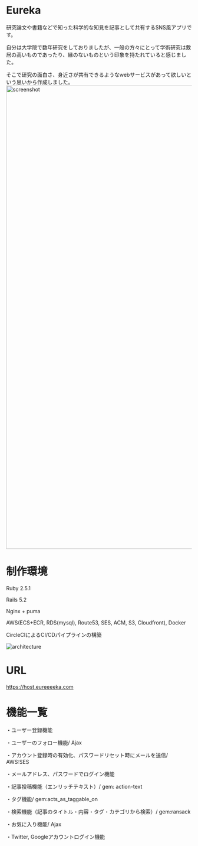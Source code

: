 # Eureka
 研究論文や書籍などで知った科学的な知見を記事として共有するSNS風アプリです。
 
 自分は大学院で数年研究をしておりましたが、一般の方々にとって学術研究は敷居の高いものであったり、縁のないものという印象を持たれていると感じました。
 
 そこで研究の面白さ、身近さが共有できるようなwebサービスがあって欲しいという思いから作成しました。
 <img width="1255" alt="screenshot" src="https://user-images.githubusercontent.com/59919826/85216075-761ba180-b3bb-11ea-81dc-740969873745.png">
 
# 制作環境
Ruby 2.5.1

Rails 5.2

Nginx + puma

AWS(ECS+ECR, RDS(mysql), Route53, SES, ACM, S3, Cloudfront), Docker

CircleCIによるCI/CDパイプラインの構築

![architecture](https://user-images.githubusercontent.com/59919826/85216025-d52ce680-b3ba-11ea-8c6a-2c6923cccc8b.png)

# URL

https://host.eureeeeka.com

# 機能一覧

・ユーザー登録機能

・ユーザーのフォロー機能/ Ajax

・アカウント登録時の有効化、パスワードリセット時にメールを送信/ AWS:SES

・メールアドレス、パスワードでログイン機能

・記事投稿機能（エンリッチテキスト）/ gem: action-text

・タグ機能/ gem:acts_as_taggable_on

・検索機能（記事のタイトル・内容・タグ・カテゴリから検索）/ gem:ransack

・お気に入り機能/ Ajax

・Twitter, Googleアカウントログイン機能
